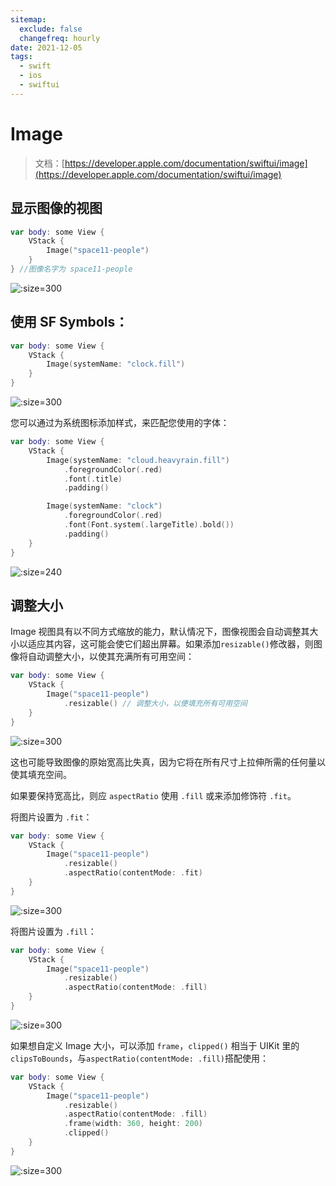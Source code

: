 ```yaml
---
sitemap:
  exclude: false
  changefreq: hourly
date: 2021-12-05
tags:
  - swift
  - ios
  - swiftui
---
```


# Image

> 文档：[https://developer.apple.com/documentation/swiftui/image](https://developer.apple.com/documentation/swiftui/image)

## 显示图像的视图

```swift
var body: some View {
    VStack {
        Image("space11-people")
    }
} //图像名字为 space11-people
```

![](http://blog.loveli.site/tuc/20210617210720.png ":size=300")

## 使用 SF Symbols：

```swift
var body: some View {
    VStack {
        Image(systemName: "clock.fill")
    }
}
```

![](http://blog.loveli.site/tuc/20210617213409.png ":size=300")

您可以通过为系统图标添加样式，来匹配您使用的字体：

```swift
var body: some View {
    VStack {
        Image(systemName: "cloud.heavyrain.fill")
            .foregroundColor(.red)
            .font(.title)
            .padding()

        Image(systemName: "clock")
            .foregroundColor(.red)
            .font(Font.system(.largeTitle).bold())
            .padding()
    }
}
```

![](http://blog.loveli.site/tuc/20210617213703.png ":size=240")

## 调整大小

Image 视图具有以不同方式缩放的能力，默认情况下，图像视图会自动调整其大小以适应其内容，这可能会使它们超出屏幕。如果添加`resizable()`修改器，则图像将自动调整大小，以使其充满所有可用空间：

```swift
var body: some View {
    VStack {
        Image("space11-people")
            .resizable() // 调整大小，以便填充所有可用空间
    }
}
```

![](http://blog.loveli.site/tuc/20210617210951.png ":size=300")

这也可能导致图像的原始宽高比失真，因为它将在所有尺寸上拉伸所需的任何量以使其填充空间。

如果要保持宽高比，则应 `aspectRatio` 使用 `.fill` 或来添加修饰符 `.fit`。

将图片设置为 `.fit`：

```swift
var body: some View {
    VStack {
        Image("space11-people")
            .resizable()
            .aspectRatio(contentMode: .fit)
    }
}
```

![](http://blog.loveli.site/tuc/20210617211431.png ":size=300")

将图片设置为 `.fill`：

```swift
var body: some View {
    VStack {
        Image("space11-people")
            .resizable()
            .aspectRatio(contentMode: .fill)
    }
}
```

![](http://blog.loveli.site/tuc/20210617211719.png ":size=300")

如果想自定义 Image 大小，可以添加 `frame`，`clipped()` 相当于 UIKit 里的 `clipsToBounds`，与`aspectRatio(contentMode: .fill)`搭配使用：

```swift
var body: some View {
    VStack {
        Image("space11-people")
            .resizable()
            .aspectRatio(contentMode: .fill)
            .frame(width: 360, height: 200)
            .clipped()
    }
}
```

![](http://blog.loveli.site/tuc/20210617212138.png ":size=300")
